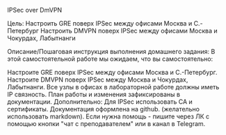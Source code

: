 IPSec over DmVPN

Цель:
Настроить GRE поверх IPSec между офисами Москва и С.-Петербург
Настроить DMVPN поверх IPSec между офисами Москва и Чокурдах, Лабытнанги


Описание/Пошаговая инструкция выполнения домашнего задания:
В этой самостоятельной работе мы ожидаем, что вы самостоятельно:

Настроите GRE поверх IPSec между офисами Москва и С.-Петербург.
Настроите DMVPN поверх IPSec между Москва и Чокурдах, Лабытнанги.
Все узлы в офисах в лабораторной работе должны иметь IP связность.
План работы и изменения зафиксированы в документации.
Дополнительно: Для IPSec использовать CA и сертификаты.
Документация оформлена на github. (желательно использовать markdown).
Если нужна помощь - пишите через ЛК с помощью кнопки "чат с преподавателем" или в канал в Telegram.
